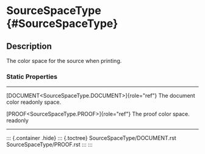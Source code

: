 SourceSpaceType {#SourceSpaceType}
===============

Description
-----------

The color space for the source when printing.

### Static Properties

  ---------------------------------------------------- ------------------------
  [DOCUMENT\<SourceSpaceType.DOCUMENT\>]{role="ref"}   The document color
  readonly                                             space.

  [PROOF\<SourceSpaceType.PROOF\>]{role="ref"}         The proof color space.
  readonly                                             
  ---------------------------------------------------- ------------------------

::: {.container .hide}
::: {.toctree}
SourceSpaceType/DOCUMENT.rst SourceSpaceType/PROOF.rst
:::
:::
